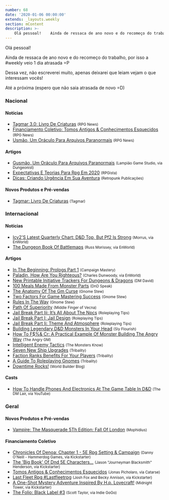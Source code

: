 ```yaml
---
number: 68
date: '2020-01-06 00:00:00'
extends: _layouts.weekly
section: mContent
description: >-
    Olá pessoal!    Ainda de ressaca de ano novo e do recomeço do trabalho, por isso a #weekly veio 1 dia atrasada =P    Dessa vez, não escreverei muito, apenas deixarei que leiam vejam o que interessam vocês!    Até a próxima (espero que não saia atrasada de novo =D)
---
```


Olá pessoal!

Ainda de ressaca de ano novo e do recomeço do trabalho, por isso a #weekly veio 1 dia atrasada =P

Dessa vez, não escreverei muito, apenas deixarei que leiam vejam o que interessam vocês!

Até a próxima (espero que não saia atrasada de novo =D)

### Nacional

#### Notícias

- [Tagmar 3.0: Livro De Criaturas] <small>(RPG News)</small>
- [Financiamento Coletivo: Tomos Antigos &amp; Conhecimentos Esquecidos] <small>(RPG News)</small>
- [Usmão, Um Oráculo Para Arquivos Paranormais] <small>(RPG News)</small>

#### Artigos

- [Gusmão, Um Oráculo Para Arquivos Paranormais] <small>(Lampião Game Studio, via Dungeonist)</small>
- [Expectativas E Teorias Para Rpg Em 2020] <small>(RPGista)</small>
- [Dicas: Criando Urgência Em Sua Aventura] <small>(Retropunk Publicações)</small>

#### Novos Produtos e Pré-vendas

- [Tagmar: Livro De Criaturas] <small>(Tagmar)</small>

### Internacional

#### Notícias

- [Icv2&#039;S Latest Quarterly Chart: D&amp;D Top, But Pf2 Is Strong] <small>(Morrus, via EnWorld)</small>
- [The Dungeon Book Of Battlemaps] <small>(Russ Morissey, via EnWorld)</small>

#### Artigos

- [In The Beginning: Prologs Part 1] <small>(Campaign Mastery)</small>
- [Paladin, How Are You Righteous?] <small>(Charles Dunwoody, via EnWorld)</small>
- [New Printable Initiative Trackers For Dungeons &amp; Dragons] <small>(DM David)</small>
- [100 Meals Made From Monster Parts] <small>(DnD Speak)</small>
- [The Anatomy Of The Gm Curse] <small>(Gnome Stew)</small>
- [Two Factors For Game Mastering Success] <small>(Gnome Stew)</small>
- [Rules In The Way] <small>(Gnome Stew)</small>
- [Path Of Superiority] <small>(Middle Finger of Vecna)</small>
- [Jail Break Part Iii: It’s All About The Npcs] <small>(Roleplaying Tips)</small>
- [Jail Break Part I: Jail Design] <small>(Roleplaying Tips)</small>
- [Jail Break Part Ii: Theme And Atmosphere] <small>(Roleplaying Tips)</small>
- [Building Legendary D&amp;D Monsters In Your Head] <small>(Sly Flourish)</small>
- [How To F$%&amp; Cr: A Practical Example Of Monster Building The Angry Way] <small>(The Angry GM)</small>
- [Intelligent Enemy Tactics] <small>(The Monsters Know)</small>
- [Seven New Ship Upgrades] <small>(Tribality)</small>
- [Faction Ranks Benefits For Your Players] <small>(Tribality)</small>
- [A Guide To Roleplaying Gnomes] <small>(Tribality)</small>
- [Downtime Rocks!] <small>(World Builder Blog)</small>

#### Casts

- [How To Handle Phones And Electronics At The Game Table In D&amp;D] <small>(The DM Lair, via YouTube)</small>

### Geral

#### Novos Produtos e Pré-vendas

- [Vampire: The Masquerade 5Th Edition: Fall Of London] <small>(Mophidius)</small>

#### Financiamento Coletivo

- [Chronicles Of Denoa: Chapter 1 - 5E Rpg Setting &amp; Campaign] <small>(Danny O&#039;Neill - Hammerdog Games, via Kickstarter)</small>
- [The &#039;Big Book&#039; Of Dnd 5E Characters...] <small>(Jason &quot;Journeyman Blacksmith&quot; Henderson, via Kickstarter)</small>
- [Tomos Antigos &amp; Conhecimentos Esquecidos] <small>(Jonas Picholaro, via Catarse)</small>
- [Last Fleet Rpg #Lastfleetrpg] <small>(Josh Fox and Becky Annison, via Kickstarter)</small>
- [A One-Shot Mystery Adventure Inspired By H.p. Lovecraft!] <small>(Midnight Tower, via Kickstarter)</small>
- [The Folio: Black Label #3] <small>(Scott Taylor, via Indie GoGo)</small>


[The &#039;Big Book&#039; Of Dnd 5E Characters...]: https://www.kickstarter.com/projects/techsupportcentral/the-big-book-of-dnd-5e-characters
[A One-Shot Mystery Adventure Inspired By H.p. Lovecraft!]: https://www.kickstarter.com/projects/midnight-tower/a-one-shot-mystery-adventure-inspired-by-hp-lovecraft
[The Folio: Black Label #3]: https://www.indiegogo.com/projects/the-folio-black-label-3#/
[Chronicles Of Denoa: Chapter 1 - 5E Rpg Setting &amp; Campaign]: https://www.kickstarter.com/projects/hammerdog/chronicles-of-denoa-chapter-1-5e-rpg-setting-and-campaign
[Last Fleet Rpg #Lastfleetrpg]: https://www.kickstarter.com/projects/blackarmada/last-fleet-rpg-lastfleetrpg
[Building Legendary D&amp;D Monsters In Your Head]: https://slyflourish.com/building_legendary_monsters_in_your_head.html
[Jail Break Part Iii: It’s All About The Npcs]: https://www.roleplayingtips.com/rptn/jail-break-part-iii-its-all-about-the-npcs/
[In The Beginning: Prologs Part 1]: http://www.campaignmastery.com/blog/in-the-beginning-prologs-part-1/
[Two Factors For Game Mastering Success]: https://gnomestew.com/two-factors-for-game-mastering-success/
[Intelligent Enemy Tactics]: http://themonstersknow.com/intelligent-enemy-tactics/
[Jail Break Part Ii: Theme And Atmosphere]: https://www.roleplayingtips.com/rptn/jail-break-part-ii-theme-and-atmosphere/
[Tagmar 3.0: Livro De Criaturas]: https://newsrpg.wordpress.com/2019/12/31/tagmar-3-0-livro-de-criaturas/
[Tagmar: Livro De Criaturas]: https://tagmar.com.br/wiki/Default.aspx?PageName=Livro%20de%20Criaturas
[New Printable Initiative Trackers For Dungeons &amp; Dragons]: https://dmdavid.com/tag/new-printable-initiative-trackers-for-dungeons-dragons/
[How To Handle Phones And Electronics At The Game Table In D&amp;D]: https://www.youtube.com/watch?v=TICn36CBWcE
[A Guide To Roleplaying Gnomes]: https://www.tribality.com/2019/12/31/a-guide-to-roleplaying-gnomes/
[How To F$%&amp; Cr: A Practical Example Of Monster Building The Angry Way]: https://theangrygm.com/how-to-f-cr-practical-example-1/
[The Anatomy Of The Gm Curse]: https://gnomestew.com/the-anatomy-of-the-gm-curse/
[Vampire: The Masquerade 5Th Edition: Fall Of London]: https://www.modiphius.net/collections/vampire-the-masquerade/products/vampire-the-masquerade-5th-edition-fall-of-london
[Financiamento Coletivo: Tomos Antigos &amp; Conhecimentos Esquecidos]: https://newsrpg.wordpress.com/2020/01/02/financiamento-coletivo-tomos-antigos-conhecimentos-esquecidos/
[Tomos Antigos &amp; Conhecimentos Esquecidos]: https://www.catarse.me/pt/tomosantigos
[Jail Break Part I: Jail Design]: https://www.roleplayingtips.com/rptn/jail-break-part-i-jail-design/
[Expectativas E Teorias Para Rpg Em 2020]: https://rpgista.com.br/2020/01/01/expectativas-e-teorias-para-rpg-em-2020/
[Dicas: Criando Urgência Em Sua Aventura]: https://retropunk.com.br/editora/dicas-criando-urgencia-em-sua-aventura/
[Seven New Ship Upgrades]: https://www.tribality.com/2020/01/02/seven-new-ship-upgrades/
[Faction Ranks Benefits For Your Players]: https://www.tribality.com/2020/01/02/faction-ranks-benefits-for-your-players/
[Downtime Rocks!]: https://worldbuilderblog.me/2020/01/02/downtime-rocks/
[100 Meals Made From Monster Parts]: http://dndspeak.com/2020/01/100-meals-made-from-monster-parts/
[Paladin, How Are You Righteous?]: https://www.enworld.org/threads/paladin-how-are-you-righteous.668839/
[Rules In The Way]: https://gnomestew.com/rules-in-the-way/
[Icv2&#039;S Latest Quarterly Chart: D&amp;D Top, But Pf2 Is Strong]: https://www.enworld.org/threads/icv2s-latest-quarterly-chart-d-d-top-but-pf2-is-strong.669434/
[Path Of Superiority]: https://mfov.magehandpress.com/2020/01/path-of-superiority.html
[Usmão, Um Oráculo Para Arquivos Paranormais]: https://newsrpg.wordpress.com/2020/01/04/gusmao-um-oraculo-para-arquivos-paranormais/
[Gusmão, Um Oráculo Para Arquivos Paranormais]: https://www.dungeonist.com/marketplace/product/gusmao-um-oraculo-para-arquivos-paranormais/
[The Dungeon Book Of Battlemaps]: https://www.enworld.org/threads/the-dungeon-book-of-battlemaps.669439/
